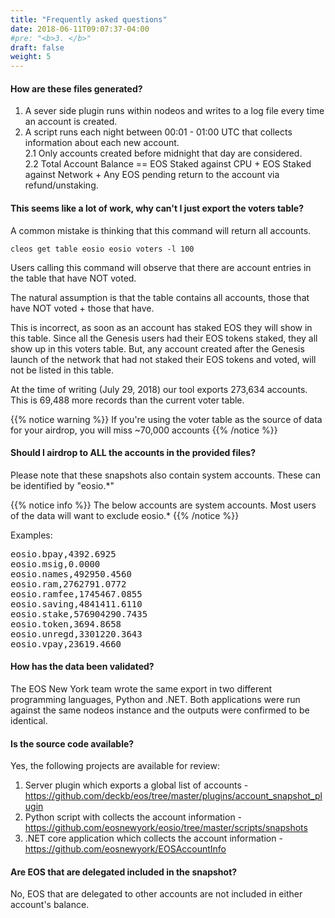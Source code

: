 ```yaml
---
title: "Frequently asked questions"
date: 2018-06-11T09:07:37-04:00
#pre: "<b>3. </b>"
draft: false
weight: 5
---
```


#### How are these files generated?

1. A sever side plugin runs within nodeos and writes to a log file every time an account is created.    
2. A script runs each night between 00:01 - 01:00 UTC that collects information about each new account.   
2.1 Only accounts created before midnight that day are considered.  
2.2 Total Account Balance == EOS Staked against CPU + EOS Staked against Network + Any EOS pending return to the account via refund/unstaking. 

#### This seems like a lot of work, why can't I just export the voters table?

A common mistake is thinking that this command will return all accounts.
```
cleos get table eosio eosio voters -l 100
```
Users calling this command will observe that there are account entries in the table that have NOT voted.  

The natural assumption is that the table contains all accounts, those that have NOT voted + those that have.  

This is incorrect, as soon as an account has staked EOS they will show in this table. Since all the Genesis users had their EOS tokens staked, they all show up in this voters table. But, any account created after the Genesis launch of the network that had not staked their EOS tokens and voted, will not be listed in this table. 

At the time of writing (July 29, 2018) our tool exports 273,634 accounts. This is 69,488 more records than the current voter table. 

{{% notice warning %}}
If you're using the voter table as the source of data for your airdrop, you will miss ~70,000 accounts
{{% /notice %}}

#### Should I airdrop to ALL the accounts in the provided files?

Please note that these snapshots also contain system accounts. These can be identified by "eosio.*"

{{% notice info %}}
The below accounts are system accounts. Most users of the data will want to exclude eosio.*
{{% /notice %}}

Examples:

<pre>
eosio.bpay,4392.6925
eosio.msig,0.0000
eosio.names,492950.4560
eosio.ram,2762791.0772
eosio.ramfee,1745467.0855
eosio.saving,4841411.6110
eosio.stake,576904290.7435
eosio.token,3694.8658
eosio.unregd,3301220.3643
eosio.vpay,23619.4660
</pre>

#### How has the data been validated?

The EOS New York team wrote the same export in two different programming languages, Python and .NET. Both applications were run against the same nodeos instance and the outputs were confirmed to be identical. 

#### Is the source code available?

Yes, the following projects are available for review:   
1. Server plugin which exports a global list of accounts - https://github.com/deckb/eos/tree/master/plugins/account_snapshot_plugin  
2. Python script with collects the account information - https://github.com/eosnewyork/eosio/tree/master/scripts/snapshots  
3. .NET core application which collects the account information - https://github.com/eosnewyork/EOSAccountInfo

#### Are EOS that are delegated included in the snapshot?

No, EOS that are delegated to other accounts are not included in either account's balance. 